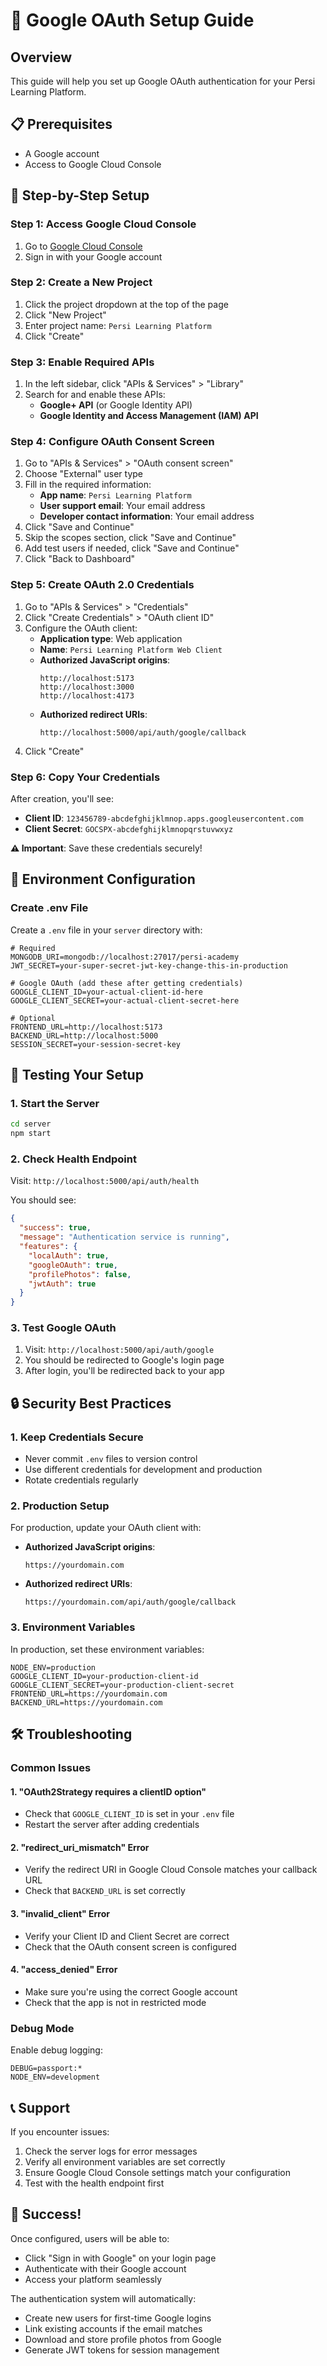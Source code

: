 # 🔐 Google OAuth Setup Guide

## Overview
This guide will help you set up Google OAuth authentication for your Persi Learning Platform.

## 📋 Prerequisites
- A Google account
- Access to Google Cloud Console

## 🚀 Step-by-Step Setup

### Step 1: Access Google Cloud Console
1. Go to [Google Cloud Console](https://console.cloud.google.com/)
2. Sign in with your Google account

### Step 2: Create a New Project
1. Click the project dropdown at the top of the page
2. Click "New Project"
3. Enter project name: `Persi Learning Platform`
4. Click "Create"

### Step 3: Enable Required APIs
1. In the left sidebar, click "APIs & Services" > "Library"
2. Search for and enable these APIs:
   - **Google+ API** (or Google Identity API)
   - **Google Identity and Access Management (IAM) API**

### Step 4: Configure OAuth Consent Screen
1. Go to "APIs & Services" > "OAuth consent screen"
2. Choose "External" user type
3. Fill in the required information:
   - **App name**: `Persi Learning Platform`
   - **User support email**: Your email address
   - **Developer contact information**: Your email address
4. Click "Save and Continue"
5. Skip the scopes section, click "Save and Continue"
6. Add test users if needed, click "Save and Continue"
7. Click "Back to Dashboard"

### Step 5: Create OAuth 2.0 Credentials
1. Go to "APIs & Services" > "Credentials"
2. Click "Create Credentials" > "OAuth client ID"
3. Configure the OAuth client:
   - **Application type**: Web application
   - **Name**: `Persi Learning Platform Web Client`
   - **Authorized JavaScript origins**:
     ```
     http://localhost:5173
     http://localhost:3000
     http://localhost:4173
     ```
   - **Authorized redirect URIs**:
     ```
     http://localhost:5000/api/auth/google/callback
     ```
4. Click "Create"

### Step 6: Copy Your Credentials
After creation, you'll see:
- **Client ID**: `123456789-abcdefghijklmnop.apps.googleusercontent.com`
- **Client Secret**: `GOCSPX-abcdefghijklmnopqrstuvwxyz`

**⚠️ Important**: Save these credentials securely!

## 🔧 Environment Configuration

### Create .env File
Create a `.env` file in your `server` directory with:

```env
# Required
MONGODB_URI=mongodb://localhost:27017/persi-academy
JWT_SECRET=your-super-secret-jwt-key-change-this-in-production

# Google OAuth (add these after getting credentials)
GOOGLE_CLIENT_ID=your-actual-client-id-here
GOOGLE_CLIENT_SECRET=your-actual-client-secret-here

# Optional
FRONTEND_URL=http://localhost:5173
BACKEND_URL=http://localhost:5000
SESSION_SECRET=your-session-secret-key
```

## 🧪 Testing Your Setup

### 1. Start the Server
```bash
cd server
npm start
```

### 2. Check Health Endpoint
Visit: `http://localhost:5000/api/auth/health`

You should see:
```json
{
  "success": true,
  "message": "Authentication service is running",
  "features": {
    "localAuth": true,
    "googleOAuth": true,
    "profilePhotos": false,
    "jwtAuth": true
  }
}
```

### 3. Test Google OAuth
1. Visit: `http://localhost:5000/api/auth/google`
2. You should be redirected to Google's login page
3. After login, you'll be redirected back to your app

## 🔒 Security Best Practices

### 1. Keep Credentials Secure
- Never commit `.env` files to version control
- Use different credentials for development and production
- Rotate credentials regularly

### 2. Production Setup
For production, update your OAuth client with:
- **Authorized JavaScript origins**:
  ```
  https://yourdomain.com
  ```
- **Authorized redirect URIs**:
  ```
  https://yourdomain.com/api/auth/google/callback
  ```

### 3. Environment Variables
In production, set these environment variables:
```env
NODE_ENV=production
GOOGLE_CLIENT_ID=your-production-client-id
GOOGLE_CLIENT_SECRET=your-production-client-secret
FRONTEND_URL=https://yourdomain.com
BACKEND_URL=https://yourdomain.com
```

## 🛠️ Troubleshooting

### Common Issues

#### 1. "OAuth2Strategy requires a clientID option"
- Check that `GOOGLE_CLIENT_ID` is set in your `.env` file
- Restart the server after adding credentials

#### 2. "redirect_uri_mismatch" Error
- Verify the redirect URI in Google Cloud Console matches your callback URL
- Check that `BACKEND_URL` is set correctly

#### 3. "invalid_client" Error
- Verify your Client ID and Client Secret are correct
- Check that the OAuth consent screen is configured

#### 4. "access_denied" Error
- Make sure you're using the correct Google account
- Check that the app is not in restricted mode

### Debug Mode
Enable debug logging:
```env
DEBUG=passport:*
NODE_ENV=development
```

## 📞 Support

If you encounter issues:
1. Check the server logs for error messages
2. Verify all environment variables are set correctly
3. Ensure Google Cloud Console settings match your configuration
4. Test with the health endpoint first

## 🎉 Success!

Once configured, users will be able to:
- Click "Sign in with Google" on your login page
- Authenticate with their Google account
- Access your platform seamlessly

The authentication system will automatically:
- Create new users for first-time Google logins
- Link existing accounts if the email matches
- Download and store profile photos from Google
- Generate JWT tokens for session management 